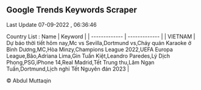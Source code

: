 

## Google Trends Keywords Scraper 
 
Last Update 07-09-2022 , 06:36:46

Country List :
 Name  | Keyword |
| ------------- | ------------- |
| VIETNAM | Dự báo thời tiết hôm nay,Mc vs Sevilla,Dortmund vs,Cháy quán Karaoke ở Bình Dương,MC,Hòa Minzy,Champions League 2022,UEFA Europa League,Bão,Adriana Lima,Gin Tuấn Kiệt,Leandro Paredes,Lý Dịch Phong,PSG,iPhone 14,Real Madrid,Tết Trung thu,Lâm Ngạn Tuấn,Dortmund,Lịch nghỉ Tết Nguyên đán 2023 |



© Abdul Muttaqin 
